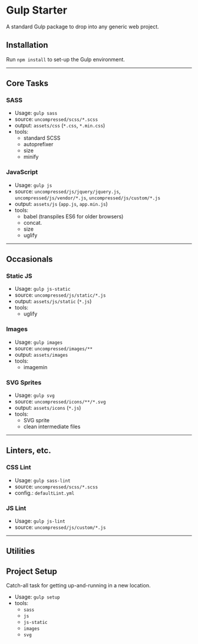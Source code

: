 # Gulp Starter

A standard Gulp package to drop into any generic web project.

## Installation

Run `npm install` to set-up the Gulp environment.

---

## Core Tasks

### SASS

* Usage: `gulp sass`
* source: `uncompressed/scss/*.scss`
* output: `assets/css` (`*.css`, `*.min.css`)
* tools:
    - standard SCSS
    - autoprefixer
    - size
    - minify

### JavaScript
* Usage: `gulp js`
* source: `uncompressed/js/jquery/jquery.js`, `uncompressed/js/vendor/*.js`, `uncompressed/js/custom/*.js`
* output: `assets/js` (`app.js`, `app.min.js`)
* tools:
    - babel (transpiles ES6 for older browsers)
    - concat.
    - size
    - uglify

---

## Occasionals

### Static JS
* Usage: `gulp js-static`
* source: `uncompressed/js/static/*.js`
* output: `assets/js/static` (`*.js`)
* tools:
    - uglify

### Images
* Usage: `gulp images`
* source: `uncompressed/images/**`
* output: `assets/images`
* tools:
    - imagemin

### SVG Sprites
* Usage: `gulp svg`
* source: `uncompressed/icons/**/*.svg`
* output: `assets/icons` (`*.js`)
* tools:
    - SVG sprite
    - clean intermediate files

---

## Linters, etc.

### CSS Lint
* Usage: `gulp sass-lint`
* source: `uncompressed/scss/*.scss`
* config.: `defaultLint.yml`

### JS Lint
* Usage: `gulp js-lint`
* source: `uncompressed/js/custom/*.js`

---

## Utilities


## Project Setup
Catch-all task for getting up-and-running in a new location.
* Usage: `gulp setup`
* tools:
    - `sass`
    - `js`
    - `js-static`
    - `images`
    - `svg`